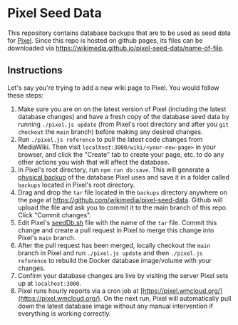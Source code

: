 # Pixel Seed Data

This repository contains database backups that are to be used as seed data for [Pixel](https://github.com/nicholasray/pixel). Since this repo is hosted on github pages, its files can be downloaded via https://wikimedia.github.io/pixel-seed-data/name-of-file.

## Instructions

Let's say you're trying to add a new wiki page to Pixel. You would follow these steps:

1) Make sure you are on on the latest version of Pixel (including the latest database changes) and have a fresh copy of the database seed data by running `./pixel.js update` (from Pixel's root directory and after you `git checkout` the `main` branch) before making any desired changes.
2) Run `./pixel.js reference` to pull the latest code changes from MediaWiki. Then visit `localhost:3000/wiki/<your-new-page>` in your browser, and click the "Create" tab to create your page, etc. to do any other actions you wish that will affect the database.
3) In Pixel's root directory, run `npm run db:save`. This will generate a [physical backup](https://dev.mysql.com/doc/refman/8.0/en/backup-types.html#:~:text=Physical%20backup%20methods%20have%20these,only%20file%20copying%20without%20conversion) of the database Pixel uses and save it in a folder called `backups` located in Pixel's root directory.
4) Drag and drop the `tar` file located in the `backups` directory anywhere on the page at https://github.com/wikimedia/pixel-seed-data. Github will upload the file and ask you to commit it to the main branch of this repo. Click "Commit changes".
5) Edit Pixel's [seedDb.sh](https://github.com/wikimedia/pixel/blob/b4af39d0be82f6f608e9fb3996b52cb9f924eabe/Dockerfile.database#L5) file with the name of the `tar` file. Commit this change and create a pull request in Pixel to merge this change into Pixel's `main` branch.
6) After the pull request has been merged, locally checkout the `main` branch in Pixel and run `./pixel.js update` and then `./pixel.js reference` to rebuild the Docker database image/volume with your changes.
7) Confirm your database changes are live by visiting the server Pixel sets up at `localhost:3000`.
8) Pixel runs hourly reports via a cron job at [https://pixel.wmcloud.org/](https://pixel.wmcloud.org/). On the next run, Pixel will automatically pull down the latest database image without any manual intervention if everything is working correctly.
